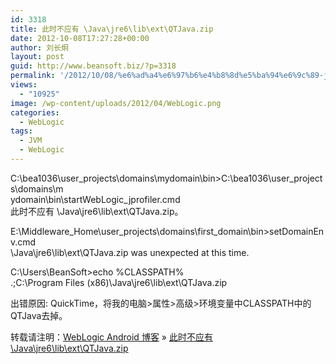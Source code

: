 ```yaml
---
id: 3318
title: 此时不应有 \Java\jre6\lib\ext\QTJava.zip
date: 2012-10-08T17:27:28+00:00
author: 刘长炯
layout: post
guid: http://www.beansoft.biz/?p=3318
permalink: '/2012/10/08/%e6%ad%a4%e6%97%b6%e4%b8%8d%e5%ba%94%e6%9c%89-javajre6libextqtjava-zip/'
views:
  - "10925"
image: /wp-content/uploads/2012/04/WebLogic.png
categories:
  - WebLogic
tags:
  - JVM
  - WebLogic
---
```

C:\bea1036\user\_projects\domains\mydomain\bin>C:\bea1036\user\_projects\domains\m   
ydomain\bin\startWebLogic_jprofiler.cmd   
此时不应有 \Java\jre6\lib\ext\QTJava.zip。

E:\Middleware\_Home\user\_projects\domains\first_domain\bin>setDomainEnv.cmd   
\Java\jre6\lib\ext\QTJava.zip was unexpected at this time.

C:\Users\BeanSoft>echo %CLASSPATH%   
.;C:\Program Files (x86)\Java\jre6\lib\ext\QTJava.zip

出错原因: QuickTime，将我的电脑>属性>高级>环境变量中CLASSPATH中的QTJava去掉。

转载请注明：[WebLogic Android 博客](http://www.beansoft.biz) &raquo; [此时不应有 \Java\jre6\lib\ext\QTJava.zip](http://www.beansoft.biz/2012/10/08/%e6%ad%a4%e6%97%b6%e4%b8%8d%e5%ba%94%e6%9c%89-javajre6libextqtjava-zip/)